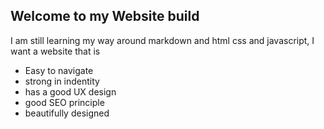 ## Welcome to my Website build

I am still learning my way around markdown and html css and javascript, I want a website that is

- Easy to navigate
- strong in indentity
- has a good UX design
- good SEO principle
- beautifully designed
